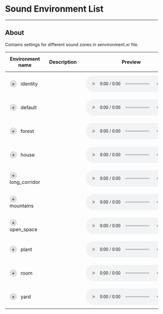 # Sound Environment List

___

## About

Contains settings for different sound zones in senvironment.xr file.

<style>
.main-table {
    width: 100%;
    border-collapse: collapse;
}

.main-table th, .main-table td {
    padding: 12px 15px;
}

.main-table th {
}

.material-row {
    transition: background-color 0.2s;
}

.material-row:hover {
    background-color: #f9f9f9;
}

.expand-btn {
    cursor: pointer;
    display: inline-block;
    width: 24px;
    height: 24px;
    text-align: center;
    margin-right: 8px;
    background-color: #e0e0e0;
    border-radius: 50%;
    color: #555;
    font-weight: bold;
    line-height: 24px;
    transition: all 0.3s;
    user-select: none;
}

.expand-btn:hover {
    background-color: #d0d0d0;
}

.expand-btn.active {
    background-color: #4CAF50;
    color: white;
}

.details-container {
    max-height: 0;
    overflow: hidden;
    transition: max-height 0.2s ease-out;
    background-color: #fafafa;
}

.details-container.show {
    max-height: 1500px;
    transition: max-height 0.2s ease-in;
}

.nested-table {
    width: calc(100% - 30px);
    margin: 10px 15px;
    border-collapse: collapse;
    box-shadow: 0 1px 3px rgba(0,0,0,0.1);
}

.nested-table td {
    padding: 10px 15px;
    border: 1px solid #e0e0e0;
    background-color: white;
}

.nested-table tr:first-child td {
    border-top: none;
}

.nested-table tr:last-child td {
    border-bottom: none;
}

.nested-table tr td:first-child {
    border-left: none;
    font-weight: 500;
    color: #333;
}

.nested-table tr td:last-child {
    border-right: none;
    color: #666;
}
</style>

<table class="main-table" id="SoundEnvironmentZoneTable">
    <thead>
        <tr>
            <th>Environment name</th>
            <th>Description</th>
            <th>Preview</th>
        </tr>
    </thead>
    <tbody>
        <tr class="material-row">
            <td>
                <span class="expand-btn" data-source="sounds-list/identity.html">+</span>
                identity
            </td>
            <td></td>
            <td><audio controls src="audio/default.mp3"></audio></td>
        </tr>
        <tr>
            <td colspan="3" style="padding: 0;">
                <div class="details-container">
                    <table class="nested-table">
                    </table>
                </div>
            </td>
        </tr>
        <tr class="material-row">
            <td>
                <span class="expand-btn" data-source="sounds-list/default.html">+</span>
                default
            </td>
            <td></td>
            <td><audio controls src="audio/default.mp3"></audio></td>
        </tr>
        <tr>
            <td colspan="3" style="padding: 0;">
                <div class="details-container">
                    <table class="nested-table">
                    </table>
                </div>
            </td>
        </tr>
        <tr class="material-row">
            <td>
                <span class="expand-btn" data-source="sounds-list/forest.html">+</span>
                forest
            </td>
            <td></td>
            <td><audio controls src="audio/forest.mp3"></audio></td>
        </tr>
        <tr>
            <td colspan="3" style="padding: 0;">
                <div class="details-container">
                    <table class="nested-table">
                    </table>
                </div>
            </td>
        </tr>
        <tr class="material-row">
            <td>
                <span class="expand-btn" data-source="sounds-list/house.html">+</span>
                house
            </td>
            <td></td>
            <td><audio controls src="audio/house.mp3"></audio></td>
        </tr>
        <tr>
            <td colspan="3" style="padding: 0;">
                <div class="details-container">
                    <table class="nested-table">
                    </table>
                </div>
            </td>
        </tr>
        <tr class="material-row">
            <td>
                <span class="expand-btn" data-source="sounds-list/long-corridor.html">+</span>
                long_corridor
            </td>
            <td></td>
            <td><audio controls src="audio/long-corridor.mp3"></audio></td>
        </tr>
        <tr>
            <td colspan="3" style="padding: 0;">
                <div class="details-container">
                    <table class="nested-table">
                    </table>
                </div>
            </td>
        </tr>
        <tr class="material-row">
            <td>
                <span class="expand-btn" data-source="sounds-list/mountains.html">+</span>
                mountains
            </td>
            <td></td>
            <td><audio controls src="audio/mountains.mp3"></audio></td>
        </tr>
        <tr>
            <td colspan="3" style="padding: 0;">
                <div class="details-container">
                    <table class="nested-table">
                    </table>
                </div>
            </td>
        </tr>
        <tr class="material-row">
            <td>
                <span class="expand-btn" data-source="sounds-list/open-space.html">+</span>
                open_space
            </td>
            <td></td>
            <td><audio controls src="audio/open-space.mp3"></audio></td>
        </tr>
        <tr>
            <td colspan="3" style="padding: 0;">
                <div class="details-container">
                    <table class="nested-table">
                    </table>
                </div>
            </td>
        </tr>
        <tr class="material-row">
            <td>
                <span class="expand-btn" data-source="sounds-list/plant.html">+</span>
                plant
            </td>
            <td></td>
            <td><audio controls src="audio/plant.mp3"></audio></td>
        </tr>
        <tr>
            <td colspan="3" style="padding: 0;">
                <div class="details-container">
                    <table class="nested-table">
                    </table>
                </div>
            </td>
        </tr>
        <tr class="material-row">
            <td>
                <span class="expand-btn" data-source="sounds-list/room.html">+</span>
                room
            </td>
            <td></td>
            <td><audio controls src="audio/room.mp3"></audio></td>
        </tr>
        <tr>
            <td colspan="3" style="padding: 0;">
                <div class="details-container">
                    <table class="nested-table">
                    </table>
                </div>
            </td>
        </tr>
        <tr class="material-row">
            <td>
                <span class="expand-btn" data-source="sounds-list/yard.html">+</span>
                yard
            </td>
            <td></td>
            <td><audio controls src="audio/yard.mp3"></audio></td>
        </tr>
        <tr>
            <td colspan="3" style="padding: 0;">
                <div class="details-container">
                    <table class="nested-table">
                    </table>
                </div>
            </td>
        </tr>
    </tbody>
</table>

<script>
document.addEventListener('DOMContentLoaded', () => {
    // Обработчик для обеих таблиц
    const handleTableClick = async (event) => {
        const btn = event.target.closest('.expand-btn');
        if (!btn) return;

        const row = btn.closest('tr');
        const detailsContainer = row.nextElementSibling.querySelector('.details-container');
        const isOpening = !detailsContainer.classList.contains('show');
        // Обновляем состояние кнопки
        btn.classList.toggle('active', isOpening);
        btn.textContent = isOpening ? '−' : '+';
        if (isOpening) {
            detailsContainer.classList.add('show');
            // Загружаем данные только если они еще не загружены
            if (btn.dataset.source && !btn.dataset.loaded) {
                try {
                    const response = await fetch(btn.dataset.source);
                    if (!response.ok) throw new Error(`HTTP error! status: ${response.status}`);
                    const html = await response.text();
                    const parser = new DOMParser();
                    const doc = parser.parseFromString(html, 'text/html');
                    const nestedTable = detailsContainer.querySelector('.nested-table');
                    // Очищаем перед вставкой новых данных
                    nestedTable.innerHTML = '';
                    // Безопасное извлечение таблицы
                    const sourceTable = doc.querySelector('table');
                    if (sourceTable) {
                        nestedTable.appendChild(sourceTable.cloneNode(true));
                    } else {
                        throw new Error('Таблица не найдена в ответе');
                    }
                    btn.dataset.loaded = 'true';
                } catch (error) {
                    console.error('Ошибка загрузки данных:', error);
                    detailsContainer.innerHTML = '<div class="error-message">Ошибка загрузки данных. Пожалуйста, попробуйте позже.</div>';
                }
            }
        } else {
            // Небольшая задержка для плавного закрытия
            setTimeout(() => {
                detailsContainer.classList.remove('show');
            }, 5);
        }
    };

    const soundTable = document.getElementById('SoundEnvironmentZoneTable');
    if (soundTable) soundTable.addEventListener('click', handleTableClick);
});
</script>
